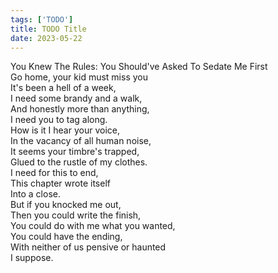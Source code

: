 ```yaml
---
tags: ['TODO']
title: TODO Title
date: 2023-05-22
---
```


You Knew The Rules: You Should've Asked To Sedate Me First  
Go home, your kid must miss you  
It's been a hell of a week,  
I need some brandy and a walk,  
And honestly more than anything,  
I need you to tag along.  
How is it I hear your voice,  
In the vacancy of all human noise,  
It seems your timbre's trapped,  
Glued to the rustle of my clothes.  
I need for this to end,  
This chapter wrote itself  
Into a close.  
But if you knocked me out,  
Then you could write the finish,  
You could do with me what you wanted,  
You could have the ending,  
With neither of us pensive or haunted  
I suppose.  
